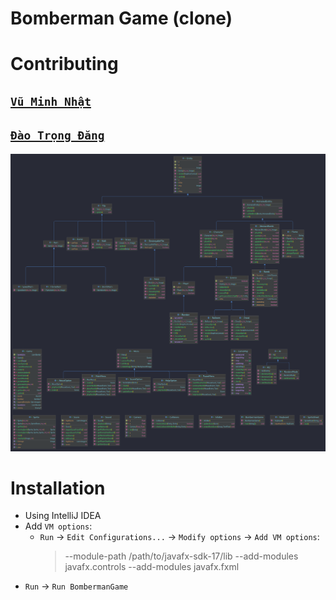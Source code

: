 # Bomberman Game (clone)

# Contributing
## [```Vũ Minh Nhật```](https://www.facebook.com/) 
## [```Đào Trọng Đăng```](https://www.youtube.com/watch?v=dQw4w9WgXcQ)

![](diagram.png)


# Installation
* Using IntelliJ IDEA
* Add `VM options`:
  * `Run` -> `Edit Configurations...`
    -> `Modify options` -> `Add VM options`:
    > --module-path /path/to/javafx-sdk-17/lib
    > --add-modules
    > javafx.controls
    > --add-modules
    > javafx.fxml
* `Run` -> `Run BombermanGame`